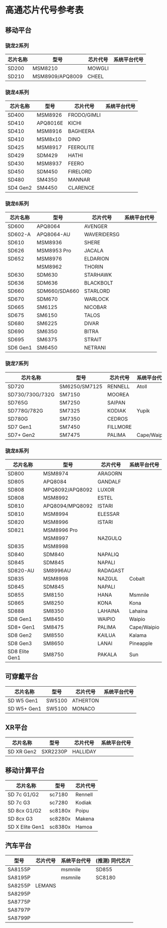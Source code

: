 # 高通芯片代号参考表

## 移动平台
### 骁龙2系列
| 芯片名称             | 型号                    | 芯片代号           | 系统平台代号 |
|---------------------|-------------------------|-------------------|---------------|
| SD200               | MSM8210                 | MOWGLI            |               |
| SD210               | MSM8909/APQ8009         | CHEEL             |               |

### 骁龙4系列
| 芯片名称             | 型号                    | 芯片代号           | 系统平台代号 |
|---------------------|-------------------------|-------------------|---------------|
| SD400               | MSM8926                 | FRODO/GIMLI       |               |
| SD410               | APQ8016E                | KICHI             |               |
| SD410               | MSM8916                 | BAGHEERA          |               |
| SD410               | MSM8x10                 | DINO              |               |
| SD425               | MSM8917                 | FEEROLITE         |               |
| SD429               | SDM429                  | HATHI             |               |
| SD430               | MSM8937                 | FEERO             |               |
| SD450               | SDM450                  | FIRELORD          |               |
| SD480               | SM4350                  | MANNAR            |               |
| SD4 Gen2            | SM4450                  | CLARENCE          |               |

### 骁龙6系列
| 芯片名称             | 型号                    | 芯片代号           | 系统平台代号   |
|---------------------|-------------------------|-------------------|---------------|
| SD600               | APQ8064                 | AVENGER           |               |
| SD602-A             | APQ8064-AU              | WAVERIDERSG       |               |
| SD610               | MSM8936                 | SHERE             |               |
| SD626               | MSM8953 Pro             | JACALA            |               |
| SD652               | MSM8976                 | ELDARION          |               |
|                     | MSM8962                 | THORIN            |               |
| SD630               | SDM630                  | STARHAWK          |               |
| SD636               | SDM636                  | BLACKBOLT         |               |
| SD660               | SDM660/SDA660           | STARLORD          |               |
| SD670               | SDM670                  | WARLOCK           |               |
| SD665               | SM6125                  | NICOBAR           |               |
| SD675               | SM6150                  | TALOS             |               |
| SD680               | SM6225                  | DIVAR             |               |
| SD690               | SM6350                  | BITRA             |               |
| SD695               | SM6375                  | STRAIT            |               |
| SD6 Gen1            | SM6450                  | NETRANI           |               |

### 骁龙7系列
| 芯片名称             | 型号                    | 芯片代号           | 系统平台代号   |
|---------------------|-------------------------|-------------------|---------------|
| SD720               | SM6250/SM7125           | RENNELL           | Atoll         |    
| SD730/730G/732G     | SM7150                  | MOOREA            |               |   
| SD765G              | SM7250                  | SAIPAN            |               |   
| SD778G/782G         | SM7325                  | KODIAK            | Yupik         |
| SD780G              | SM7350                  | CEDROS            |               |
| SD7 Gen1            | SM7450                  | FILLMORE          |               |
| SD7+ Gen2           | SM7475                  | PALIMA            | Cape/Waipio   |

### 骁龙8系列
| 芯片名称             | 型号                    | 芯片代号           | 系统平台代号   |
|---------------------|-------------------------|-------------------|---------------|
| SD800               | MSM8974                 | ARAGORN           |               |
| SD805               | APQ8084                 | GANDALF           |               |
| SD808               | MPQ8092/APQ8092         | LUXOR             |               |
| SD808               | MSM8992                 | ESTEL             |               |
| SD810               | APQ8094/MPQ8092         | ISTARI            |               |
| SD810               | MSM8994                 | ELESSAR           |               |
| SD820               | MSM8996                 | ISTARI            |               |
| SD821               | MSM8996 Pro             |                   |               |
|                     | MSM8997                 | NAZGULQ           |               |
| SD835               | MSM8998                 |                   |               |
| SD840               | SDM840                  | NAPALIQ           |               |
| SD845               | SDM845                  | NAPALI            |               |
| SD820-AU            | SM8996AU                | RADAGAST          |               |
| SD835               | MSM8998                 | NAZGUL            | Cobalt        |
| SD845               | SDM845                  | NAPALI            |               |
| SD855               | SM8150                  | HANA              | Msmnile       |
| SD865               | SM8250                  | KONA              | Kona          |
| SD888               | SM8350                  | LAHAINA           | Lahaina       |
| SD8 Gen1            | SM8450                  | WAIPIO            | Waipio        |
| SD8+ Gen1           | SM8475                  | PALIMA            | Cape/Waipio   |
| SD8 Gen2            | SM8550                  | KAILUA            | Kalama        |
| SD8 Gen3            | SM8650                  | LANAI             | Pineapple     |
| SD8 Elite Gen1      | SM8750                  | PAKALA            | Sun           |


## 可穿戴平台
| 芯片名称             | 型号                    | 芯片代号           | 系统平台代号   |
|---------------------|-------------------------|-------------------|---------------|
| SD W5 Gen1          | SW5100                  | ATHERTON          |               |
| SD W5+ Gen1         | SW5100                  | MONACO            |               |


## XR平台
| 芯片名称             | 型号                    | 芯片代号           | 系统平台代号   |
|---------------------|-------------------------|-------------------|---------------|
| SD XR Gen2          | SXR2230P                | HALLIDAY          |               |


## 移动计算平台
| 芯片名称           | 型号          | 芯片代号       |
|-------------------|---------------|---------------|
| SD 7c G1/G2       | sc7180        | Rennell       |
| SD 7c G3          | sc7280        | Kodiak        |
| SD 8cx G1/G2      | sc8180x       | Poipu         |
| SD 8cx G3         | sc8280x       | Makena        |
| SD X Elite Gen1   | sc8380x       | Hamoa         |


## 汽车平台
| 型号           | 芯片代号     | 系统平台代号   | (推测) 同代芯片       |
|---------------|--------------|---------------|----------------------|
| SA8155P       |              | msmnile       | SD855                |
| SA8195P       |              | msmnile       | SC8180               |
| SA8255P       | LEMANS       |               |                      |
| SA8295P       |              |               |                      |
| SA8775P       |              |               |                      |
| SA8797P       |              |               |                      |
| SA8799P       |              |               |                      |
